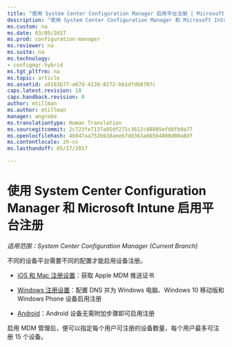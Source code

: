 ```yaml
---
title: "使用 System Center Configuration Manager 启用平台注册 | Microsoft Docs"
description: "使用 System Center Configuration Manager 和 Microsoft Intune 启用平台注册。"
ms.custom: na
ms.date: 03/05/2017
ms.prod: configuration-manager
ms.reviewer: na
ms.suite: na
ms.technology:
- configmgr-hybrid
ms.tgt_pltfrm: na
ms.topic: article
ms.assetid: a9163b77-a67d-4139-8272-bb1dfdb8707c
caps.latest.revision: 18
caps.handback.revision: 0
author: mtillman
ms.author: mtillman
manager: angrobe
ms.translationtype: Human Translation
ms.sourcegitcommit: 2c723fe7137a95df271c3612c88805efd8fb9a77
ms.openlocfilehash: 4b047aa752b638aeeb7dd363a66564800d00a8df
ms.contentlocale: zh-cn
ms.lasthandoff: 05/17/2017

---
```

# <a name="enable-platform-enrollment-with-system-center-configuration-manager-and-microsoft-intune"></a>使用 System Center Configuration Manager 和 Microsoft Intune 启用平台注册

*适用范围：System Center Configuration Manager (Current Branch)*

不同的设备平台需要不同的配置才能启用设备注册。
  - [iOS 和 Mac 注册设置](enroll-hybrid-ios-mac.md)：获取 Apple MDM 推送证书

  - [Windows 注册设置](enroll-hybrid-windows.md)：配置 DNS 并为 Windows 电脑、Windows 10 移动版和 Windows Phone 设备启用注册

  - [Android](enroll-hybrid-android.md)：Android 设备无需附加步骤即可启用注册

启用 MDM 管理后，便可以指定每个用户可注册的设备数量，每个用户最多可注册 15 个设备。

